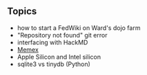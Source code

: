 # 


## Topics

- how to start a FedWiki on Ward's dojo farm
- "Repository not found" git error
- interfacing with HackMD
- [Memex](https://getmemex.com/)
- Apple Silicon and Intel silicon
- sqlite3 vs tinydb (Python)

